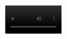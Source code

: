 
<p align="start">
  <video src='https://github.com/pcox3/UI-Animation-Project#:~:text=last%20week-,video.mp4,-Add%20files%20via' width=180/> | <video src='video2.mp4' width=180/>
  <img src="https://github.com/pcox3/UI-Animation-Project#:~:text=last%20week-,video.mp4,-Add%20files%20via" alt="Image 1" width="200"/>
  <img src="https://github.com/pcox3/UI-Animation-Project/blob/main/img1.png?raw=true" alt="Image 1" width="200"/>
  <img src="https://github.com/pcox3/UI-Animation-Project/blob/main/img2.png?raw=true" alt="Image 2" width="200"/>
  <img src="https://github.com/pcox3/UI-Animation-Project/blob/main/img3.png?raw=true" alt="Image 3" width="200"/>
</p>
